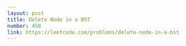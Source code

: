 ```yaml
---
layout: post
title: Delete Node in a BST
number: 450
link: https://leetcode.com/problems/delete-node-in-a-bst
---
```

